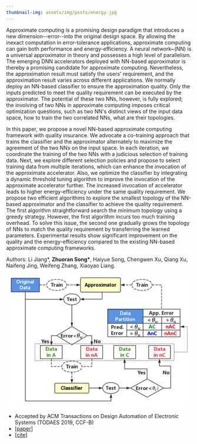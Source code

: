 ```yaml
---
thumbnail-img: assets/img/posts/energy.jpg
---
```

Approximate computing is a promising design paradigm that introduces a new dimension--error--into the original design space. By allowing the inexact computation in error-tolerance applications, approximate computing can gain both performance and energy-efficiency. A neural network~(NN) is a universal approximator in theory and possesses a high level of parallelism. The emerging DNN accelerators deployed with NN-based approximator is thereby a promising candidate for approximate computing. Nevertheless, the approximation result must satisfy the users' requirement, and the approximation result varies across different applications. We normally deploy an NN-based classifier to ensure the approximation quality. Only the inputs predicted to meet the quality requirement can be executed by the approximator. The potential of these two NNs, however, is fully explored; the involving of two NNs in approximate computing imposes critical optimization questions, such as two NN's distinct views of the input data space, how to train the two correlated NNs, what are their topologies. 

In this paper, we propose a novel NN-based approximate computing framework with quality insurance. We advocate a co-training approach that trains the classifier and the approximator alternately to maximize the agreement of the two NNs on the input space. In each iteration, we coordinate the training of the two NNs with a judicious selection of training data. Next, we explore different selection policies and propose to select training data from multiple iterations, which can enhance the invocation of the approximate accelerator.  Also, we optimize the classifier by integrating a dynamic threshold tuning algorithm to improve the invocation of the approximate accelerator further. The increased invocation of accelerator leads to higher energy-efficiency under the same quality requirement. We propose two efficient algorithms to explore the smallest topology of the NN-based approximator and the classifier to achieve the quality requirement. The first algorithm straightforward search the minimum topology using a greedy strategy. However, the first algorithm incurs too much training overhead. To solve this issue, the second one gradually grows the topology of NNs to match the quality requirement by transferring the learned parameters. Experimental results show significant improvement on the quality and the energy-efficiency compared to the existing NN-based approximate computing frameworks.

Authors: Li Jiang\*, **Zhuoran Song\***, Haiyue Song, Chengwen Xu, Qiang Xu, Naifeng Jing, Weifeng Zhang, Xiaoyao Liang.


![energy](/assets/img/posts/energy.jpg)

* Accepted by ACM Transactions on Design Automation of Electronic Systems (TODAES 2019, CCF-B)
* [[paper]](https://dl.acm.org/doi/abs/10.1145/3342239)
* [[cite]](https://scholar.googleusercontent.com/scholar.bib?q=info:LWUghttps://scholar.googleusercontent.com/scholar.bib?q=info:XNS89O1SUe4J:scholar.google.com/&output=citation&scisdr=CgVK0WDnEPjT2KL3NNg:AAGBfm0AAAAAYjPxLNgalfu3-r0SG_K48XOYglmRqv40&scisig=AAGBfm0AAAAAYjPxLDb2n-4B9X1xvO6pxsBGzeJr3fXx&scisf=4&ct=citation&cd=-1&hl=zh-CN)